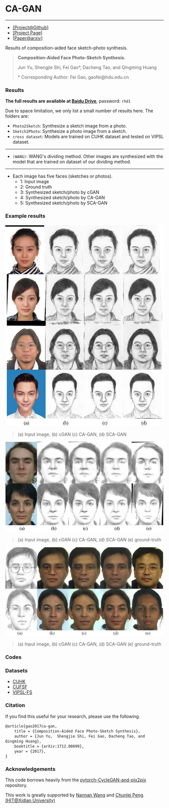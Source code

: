 # CA-GAN

------

- [[Project@Github]](https://github.com/fei-hdu/ca-gan/) 
- [[Project Page]](https://fei-hdu.github.io/ca-gan/)
- [[Paper@arxiv\]](https://arxiv.org/abs/1712.00899)

Results of composition-aided face sketch-photo synthesis.

> **Composition-Aided Face Photo-Sketch Synthesis.**
>
> Jun Yu,  Shengjie Shi, Fei Gao*, Dacheng Tao, and Qingming Huang
>
> \* Corresponding Author: Fei Gao, gaofei\@hdu.edu.cn

### Results

**The full results are available at [Baidu Drive](https://pan.baidu.com/s/1PnzNYdwl6Cd2V5gg00ehQQ)**, password: `rhd1`

Due to space limitation, we only list a small number of results here.  The folders are:

- `Photo2Sketch`: Synthesize a sketch image from a photo.
- `Sketch2Photo`: Synthesize a photo image from a sketch.
- `cross dataset`: Models are trained on CUHK dataset and tested on VIPSL dataset.

------

- `(WANG)`: WANG's dividing method. Other images are synthesized with the  model that are trained on dataset of our dividing method. 

------

- Each image has five faces (sketches or photos). 
  - 1: Input image
  - 2: Ground truth
  - 3: Synthesized sketch/photo by cGAN
  - 4: Synthesized sketch/photo by CA-GAN
  - 5: Synthesized sketch/photo by SCA-GAN

### Example results

[![img](Examples/fig_celeb_sketch.jpg)](Examples/fig_celeb_sketch.jpg)

> (a) Input image, (b) cGAN (c)  CA-GAN, (d) SCA-GAN



[![img](Examples/fig_sketch_vipsl.jpg)](Examples/fig_sketch_vipsl.jpg)

>  (a) Input image, (b) cGAN (c)  CA-GAN, (d) SCA-GAN (e) ground-truth



[![img](Examples/fig_photo_vipsl.jpg)](Examples/fig_photo_vipsl.jpg)

> (a) Input image, (b) cGAN (c)  CA-GAN, (d) SCA-GAN (e) ground-truth



### Codes



### Datasets

- [CUHK](http://mmlab.ie.cuhk.edu.hk/archive/facesketch.html)
- [CUFSF](http://mmlab.ie.cuhk.edu.hk/archive/cufsf/index.html)
- [VIPSL-FS](http://www.ihitworld.com/)

### Citation

If you find this useful for your research, please use the following.

```
@article{gao2017ca-gan,
	title = {Composition-Aided Face Photo-Sketch Synthesis},
	author = {Jun Yu,  Shengjie Shi, Fei Gao, Dacheng Tao, and Qingming Huang},
	booktitle = {arXiv:1712.00899},
	year = {2017},
}
```

### Acknowledgements

This code borrows heavily from the [pytorch-CycleGAN-and-pix2pix](https://github.com/junyanz/pytorch-CycleGAN-and-pix2pix) repository.

This work is greatly supported by [Nannan Wang](http://www.ihitworld.com/) and [Chunlei Peng](http://chunleipeng.com/). [ (HIT@Xidian University)](http://www.ihitworld.com/)
